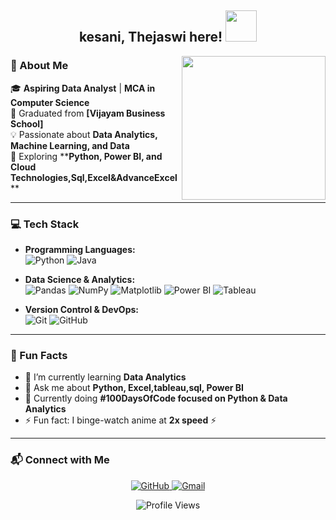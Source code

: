 <h2 align="center">kesani, Thejaswi here! <img src="https://media.giphy.com/media/mGcNjsfWAjY5AEZNw6/giphy.gif" width="50"></h2>

<img align='right' src="https://media.giphy.com/media/ieyl9zmCjO4b4t6qoY/giphy.gif" width="230">

### 🚀 About Me
🎓 **Aspiring Data Analyst** | **MCA in Computer Science**   
🏫 Graduated from **[Vijayam Business School]**  
💡 Passionate about **Data Analytics, Machine Learning, and Data**  
📌 Exploring ****Python, Power BI, and Cloud Technologies,Sql,Excel&AdvanceExcel** **  

---

### 💻 Tech Stack

- **Programming Languages:**  
  ![Python](https://img.shields.io/badge/-Python-333333?style=flat&logo=python)
  ![Java](https://img.shields.io/badge/-Java-333333?style=flat&logo=java)


- **Data Science & Analytics:**  
  ![Pandas](https://img.shields.io/badge/-Pandas-333333?style=flat&logo=pandas)
  ![NumPy](https://img.shields.io/badge/-NumPy-333333?style=flat&logo=numpy)
  ![Matplotlib](https://img.shields.io/badge/-Matplotlib-333333?style=flat&logo=matplotlib)
  ![Power BI](https://img.shields.io/badge/-PowerBI-333333?style=flat&logo=powerbi)
  ![Tableau](https://img.shields.io/badge/-Tableau-333333?style=flat&logo=tableau)

- **Version Control & DevOps:**  
  ![Git](https://img.shields.io/badge/-Git-333333?style=flat&logo=git)
  ![GitHub](https://img.shields.io/badge/-GitHub-333333?style=flat&logo=github)

---
### 🌟 Fun Facts
- 🌱 I’m currently learning **Data Analytics**
- 💬 Ask me about **Python, Excel,tableau,sql, Power BI**
- 🎯 Currently doing **#100DaysOfCode focused on Python & Data Analytics**
- ⚡ Fun fact: I binge-watch anime at **2x speed** ⚡

---

### 📬 Connect with Me  
<p align="center">
<a href="https://github.com/drish08" target="_blank">
  <img src="https://img.shields.io/badge/GitHub-%2324292e.svg?&style=for-the-badge&logo=github&logoColor=white" alt="GitHub" />

<a href="mailto:kesanithejaswi2001@gmail.com" target="_blank">
  <img src="https://img.shields.io/badge/Gmail-D14836?style=for-the-badge&logo=gmail&logoColor=white" alt="Gmail" />
</a>
</p>

<p align="center">
<img src="https://komarev.com/ghpvc/?username=Thejaswi" alt="Profile Views" />
</p>
